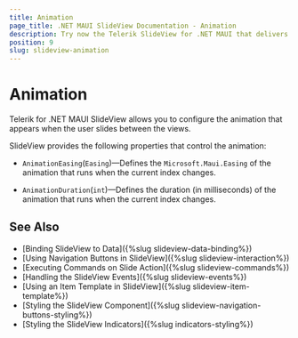 ```yaml
---
title: Animation
page_title: .NET MAUI SlideView Documentation - Animation
description: Try now the Telerik SlideView for .NET MAUI that delivers an animation when slididng through different views
position: 9
slug: slideview-animation
---
```


# Animation

Telerik for .NET MAUI SlideView allows you to configure the animation that appears when the user slides between the views.

SlideView provides the following properties that control the animation:

* `AnimationEasing`(`Easing`)&mdash;Defines the `Microsoft.Maui.Easing` of the animation that runs when the current index changes.

* `AnimationDuration`(`int`)&mdash;Defines the duration (in milliseconds) of the animation that runs when the current index changes.

## See Also

- [Binding SlideView to Data]({%slug slideview-data-binding%})
- [Using Navigation Buttons in SlideView]({%slug slideview-interaction%})
- [Executing Commands on Slide Action]({%slug slideview-commands%})
- [Handling the SlideView Events]({%slug slideview-events%})
- [Using an Item Template in SlideView]({%slug slideview-item-template%})
- [Styling the SlideView Component]({%slug slideview-navigation-buttons-styling%})
- [Styling the SlideView Indicators]({%slug indicators-styling%})